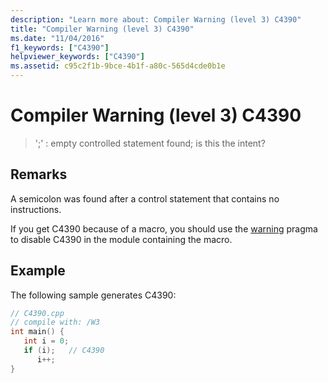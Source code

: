 ```yaml
---
description: "Learn more about: Compiler Warning (level 3) C4390"
title: "Compiler Warning (level 3) C4390"
ms.date: "11/04/2016"
f1_keywords: ["C4390"]
helpviewer_keywords: ["C4390"]
ms.assetid: c95c2f1b-9bce-4b1f-a80c-565d4cde0b1e
---
```

# Compiler Warning (level 3) C4390

> ';' : empty controlled statement found; is this the intent?

## Remarks

A semicolon was found after a control statement that contains no instructions.

If you get C4390 because of a macro, you should use the [warning](../../preprocessor/warning.md) pragma to disable C4390 in the module containing the macro.

## Example

The following sample generates C4390:

```cpp
// C4390.cpp
// compile with: /W3
int main() {
   int i = 0;
   if (i);   // C4390
      i++;
}
```
